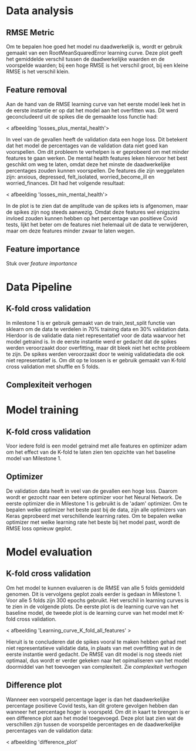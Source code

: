 # Data analysis

## RMSE Metric
Om te bepalen hoe goed het model nu daadwerkelijk is, wordt er gebruik gemaakt van een RootMeanSquaredError learning curve. Deze plot geeft het gemiddelde verschil tussen de daadwerkelijke waarden en de voorspelde waarden; bij een hoge RMSE is het verschil groot, bij een kleine RMSE is het verschil klein.

## Feature removal
Aan de hand van de RMSE learning curve van het eerste model leek het in de eerste instantie er op dat het model aan het overfitten was. Dit werd geconcludeerd uit de spikes die de gemaakte loss functie had:

< afbeelding 'losses_plus_mental_health'>

In veel van de gevallen heeft de validation data een hoge loss. Dit betekent dat het model de percentages van de validation data niet goed kan voorspellen. Om dit probleem te verhelpen is er geprobeerd om met minder features te gaan werken. De mental health features leken hiervoor het best geschikt om weg te laten, omdat deze het minste de daadwerkelijke percentages zouden kunnen voorspellen. De features die zijn weggelaten zijn: anxious, depressed, felt_isolated, worried_become_ill en worried_finances. Dit had het volgende resultaat:

< afbeelding 'losses_min_mental_health'>

In de plot is te zien dat de amplitude van de spikes iets is afgenomen, maar de spikes zijn nog steeds aanwezig. Omdat deze features wel enigszins invloed zouden kunnen hebben op het percentage van positieve Covid tests, lijkt het beter om de features niet helemaal uit de data te verwijderen, maar om deze features minder zwaar te laten wegen.

## Feature importance
Stuk over *feature importance*

# Data Pipeline

## K-fold cross validation
In milestone 1 is er gebruik gemaakt van de train_test_split functie van sklearn om de data te verdelen in 70% training data en 30% validation data. Hierdoor is de validatie data niet representatief voor de data waarvoor het model getraind is. In de eerste instantie werd er gedacht dat de spikes werden veroorzaakt door overfitting, maar dit bleek niet het echte probleem te zijn. De spikes werden veroorzaakt door te weinig validatiedata die ook niet representatief is. Om dit op te lossen is er gebruik gemaakt van K-fold cross validation met shuffle en 5 folds.   

## Complexiteit verhogen

# Model training

## K-fold cross validation
Voor iedere fold is een model getraind met alle features en optimizer adam om het effect van de K-fold te laten zien ten opzichte van het baseline model van Milestone 1.

## Optimizer
De validation data heeft in veel van de gevallen een hoge loss. Daarom wordt er gezocht naar een betere optimizer voor het Neural Network. De eerste optimizer die in Milestone 1 is gebruikt is de 'adam' optimizer. Om te bepalen welke optimizer het beste past bij de data, zijn alle optimizers van Keras geprobeerd met verschillende learning rates. Om te bepalen welke optimizer met welke learning rate het beste bij het model past, wordt de RMSE loss opnieuw geplot.

# Model evaluation

## K-fold cross validation
Om het model te kunnen evalueren is de RMSE van alle 5 folds gemiddeld genomen. Dit is vervolgens geplot zoals eerder is gedaan in Milestone 1. Voor alle 5 folds zijn 300 epochs gebruikt. Het verschil in learning curves is te zien in de volgende plots. De eerste plot is de learning curve van het baseline model, de tweede plot is de learning curve van het model met K-fold cross validation.

< afbeelding 'Learning_curve_K_fold_all_features' >

Hieruit is te concluderen dat de spikes vooral te maken hebben gehad met niet representatieve validatie data, in plaats van met overfitting wat in de eerste instantie werd gedacht. De RMSE van dit model is nog steeds niet optimaal, dus wordt er verder gekeken naar het opimaliseren van het model doormiddel van het toevoegen van complexiteit. Zie *complexiteit verhogen*

## Difference plot
Wanneer een voorspeld percentage lager is dan het daadwerkelijke percentage positieve Covid tests, kan dit grotere gevolgen hebben dan wanneer het percentage hoger is voorspeld. Om dit in kaart te brengen is er een difference plot aan het model toegevoegd. Deze plot laat zien wat de verschillen zijn tussen de voorspelde percentages en de daadwerkelijke percentages van de validation data:

< afbeelding 'difference_plot'
